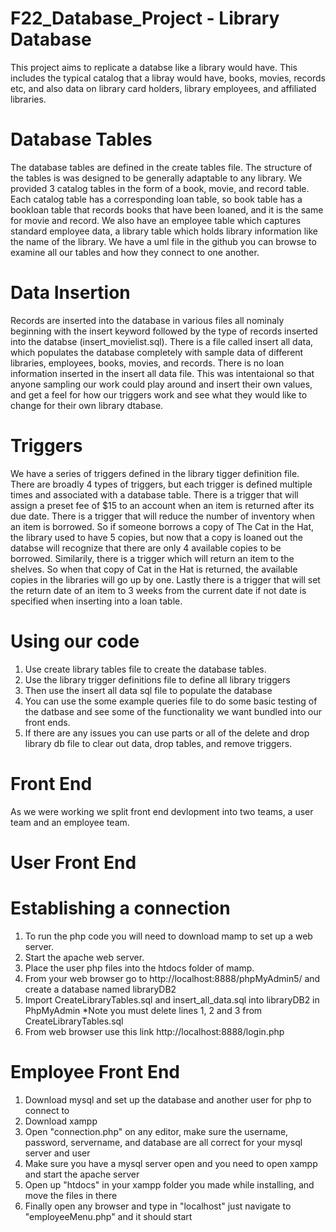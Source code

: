 # F22_Database_Project - Library Database 
This project aims to replicate a databse like a library would have. This includes the typical catalog that a libray would have, books, movies, records etc, and also data on library card holders, library employees, and affiliated libraries.

# Database Tables
The database tables are defined in the create tables file. The structure of the tables is was designed to be generally adaptable to any library. We provided 3 catalog tables in the form of a book, movie, and record table. Each catalog table has a corresponding loan table, so book table has a bookloan table that records books that have been loaned, and it is the same for movie and record. We also have an employee table which captures standard employee data, a library table which holds library 
information like the name of the library. We have a uml file in the github you can browse to examine all our tables and how they connect to one another. 

# Data Insertion
Records are inserted into the database in various files all nominaly beginning with the insert keyword followed by the type of records inserted into the databse (insert_movielist.sql). There is a file called insert all data, which populates the database completely with sample data of different libraries, employees, books, movies, and records. There is no loan information inserted in the insert all data file. This was intentaional so that anyone sampling our work could play around and insert their own values, and get a feel for how our triggers work and see what they would like to change for their own library dtabase.


# Triggers 
We have a series of triggers defined in the library tigger definition file. There are broadly 4 types of triggers, but each trigger is defined multiple times and associated with a database table. There is a trigger that will assign a preset fee of $15 to an account when an item is returned after its due date. There is a trigger that will reduce the number of inventory when an item is borrowed. So if someone borrows a copy of The Cat in the Hat, the library used to have 5 copies, but now that a copy is loaned out the databse will recognize that there are only 4 available copies to be borrowed. Similarily, there is a trigger which will return an item to the shelves. So when that copy of Cat in the Hat is returned, the available copies in the libraries will go up by one. Lastly there is a trigger that will set the return date of an item to 3 weeks from the current date if not date is specified when inserting into a loan table.

# Using our code
1. Use create library tables file to create the database tables.
2. Use the library trigger definitions file to define all library triggers
3. Then use the insert all data sql file to populate the database
4. You can use the some example queries file to do some basic testing of the datbase and see some of the functionality we want bundled into our front ends. 
5. If there are any issues you can use parts or all of the delete and drop library db file to clear out data, drop tables, and remove triggers.


# Front End
As we were working we split front end devlopment into two teams, a user team and an employee team. 

# User Front End
# Establishing a connection
1. To run the php code you will need to download mamp to set up a web server.
2. Start the apache web server.
3. Place the user php files into the htdocs folder of mamp.
4. From your web browser go to http://localhost:8888/phpMyAdmin5/ and create a database named libraryDB2
5. Import  CreateLibraryTables.sql and insert_all_data.sql into libraryDB2 in PhpMyAdmin *Note you must delete lines 1, 2 and 3 from CreateLibraryTables.sql
6. From web browser use this link http://localhost:8888/login.php 

# Employee Front End
1. Download mysql and set up the database and another user for php to connect to
2. Download xampp 
3. Open "connection.php" on any editor, make sure the username, password, servername, and database are all correct for your mysql server and user
4. Make sure you have a mysql server open and you need to open xampp and start the apache server
5. Open up "htdocs" in your xampp folder you made while installing, and move the files in there
6. Finally open any browser and type in "localhost" just navigate to "employeeMenu.php" and it should start
